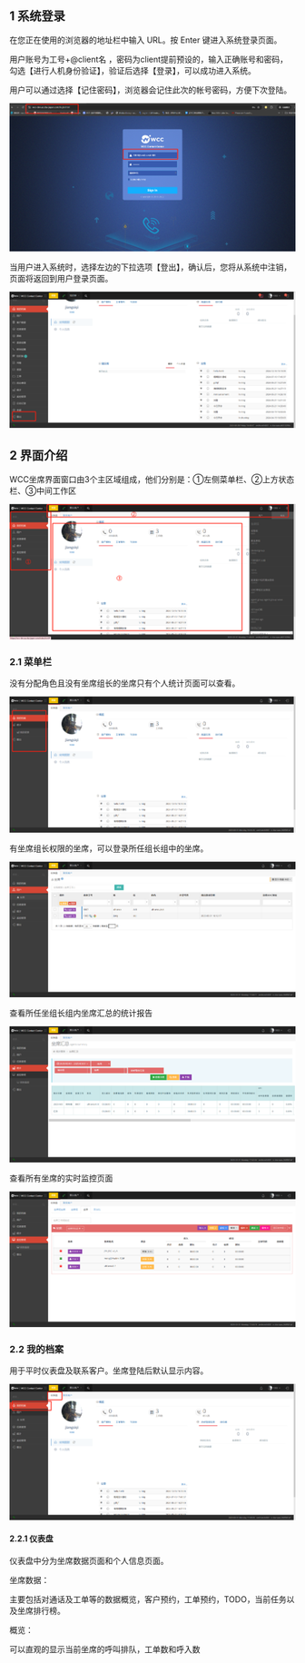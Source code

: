 ## 1 系统登录

在您正在使用的浏览器的地址栏中输入 URL。按 Enter 键进入系统登录页面。

用户账号为工号+@client名 ，密码为client提前预设的，输入正确账号和密码，勾选【进行人机身份验证】，验证后选择【登录】，可以成功进入系统。

用户可以通过选择【记住密码】，浏览器会记住此次的帐号密码，方便下次登陆。  

![alt text](_static/images/agent/image-a1.jpg)

当用户进入系统时，选择左边的下拉选项【登出】，确认后，您将从系统中注销，页面将返回到用户登录页面。

![alt text](_static/images/agent/image-a2.png)

## 2 界面介绍

WCC坐席界面窗口由3个主区域组成，他们分别是：①左侧菜单栏、②上方状态栏、③中间工作区

![alt text](_static/images/agent/image-a3.png) 

### 2.1 菜单栏

没有分配角色且没有坐席组长的坐席只有个人统计页面可以查看。

![alt text](_static/images/agent/image-a4.png) 

有坐席组长权限的坐席，可以登录所任组长组中的坐席。

![alt text](_static/images/agent/image-a5.png)

查看所任坐组长组内坐席汇总的统计报告

![alt text](_static/images/agent/image-a6.png)   

查看所有坐席的实时监控页面

![alt text](_static/images/agent/image-a7.png)

### 2.2 我的档案

用于平时仪表盘及联系客户。坐席登陆后默认显示内容。

![alt text](_static/images/agent/image-a8.png)

#### 2.2.1 仪表盘

仪表盘中分为坐席数据页面和个人信息页面。

坐席数据：

主要包括对通话及工单等的数据概览，客户预约，工单预约，TODO，当前任务以及坐席排行榜。

概览：

可以直观的显示当前坐席的呼叫排队，工单数和呼入数

